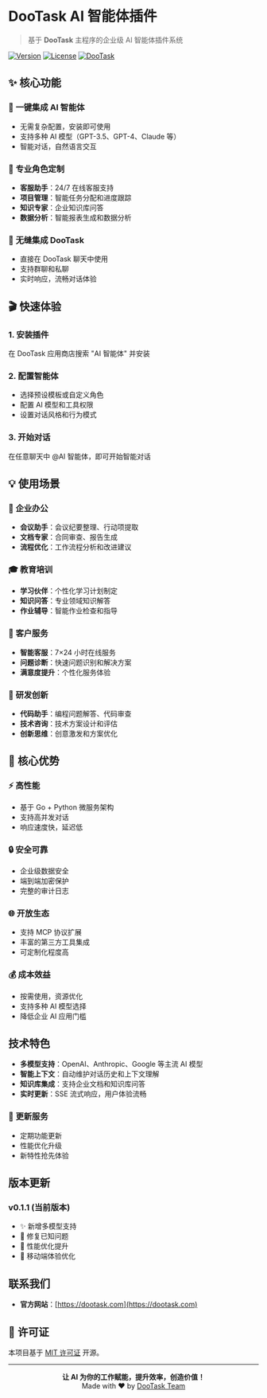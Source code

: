 # DooTask AI 智能体插件

> 基于 **DooTask** 主程序的企业级 AI 智能体插件系统

[![Version](https://img.shields.io/badge/version-0.1.1-blue.svg)](https://github.com/dootask/ai)
[![License](https://img.shields.io/badge/license-MIT-green.svg)](https://opensource.org/licenses/MIT)
[![DooTask](https://img.shields.io/badge/DooTask-Plugin-orange.svg)](https://dootask.com)

## ✨ 核心功能

### 🚀 **一键集成 AI 智能体**
- 无需复杂配置，安装即可使用
- 支持多种 AI 模型（GPT-3.5、GPT-4、Claude 等）
- 智能对话，自然语言交互

### 🎯 **专业角色定制**
- **客服助手**：24/7 在线客服支持
- **项目管理**：智能任务分配和进度跟踪
- **知识专家**：企业知识库问答
- **数据分析**：智能报表生成和数据分析

### 🔗 **无缝集成 DooTask**
- 直接在 DooTask 聊天中使用
- 支持群聊和私聊
- 实时响应，流畅对话体验

## 🎬 快速体验

### 1. **安装插件**
在 DooTask 应用商店搜索 "AI 智能体" 并安装

### 2. **配置智能体**
- 选择预设模板或自定义角色
- 配置 AI 模型和工具权限
- 设置对话风格和行为模式

### 3. **开始对话**
在任意聊天中 @AI 智能体，即可开始智能对话

## 💡 使用场景

### 🏢 **企业办公**
- **会议助手**：会议纪要整理、行动项提取
- **文档专家**：合同审查、报告生成
- **流程优化**：工作流程分析和改进建议

### 🎓 **教育培训**
- **学习伙伴**：个性化学习计划制定
- **知识问答**：专业领域知识解答
- **作业辅导**：智能作业检查和指导

### 💼 **客户服务**
- **智能客服**：7×24 小时在线服务
- **问题诊断**：快速问题识别和解决方案
- **满意度提升**：个性化服务体验

### 🔬 **研发创新**
- **代码助手**：编程问题解答、代码审查
- **技术咨询**：技术方案设计和评估
- **创新思维**：创意激发和方案优化

## 🎯 核心优势

### ⚡ **高性能**
- 基于 Go + Python 微服务架构
- 支持高并发对话
- 响应速度快，延迟低

### 🔒 **安全可靠**
- 企业级数据安全
- 端到端加密保护
- 完整的审计日志

### 🌐 **开放生态**
- 支持 MCP 协议扩展
- 丰富的第三方工具集成
- 可定制化程度高

### 💰 **成本效益**
- 按需使用，资源优化
- 支持多种 AI 模型选择
- 降低企业 AI 应用门槛

## 技术特色

- **多模型支持**：OpenAI、Anthropic、Google 等主流 AI 模型
- **智能上下文**：自动维护对话历史和上下文理解
- **知识库集成**：支持企业文档和知识库问答
- **实时更新**：SSE 流式响应，用户体验流畅

### 🔄 **更新服务**
- 定期功能更新
- 性能优化升级
- 新特性抢先体验

## 版本更新

### v0.1.1 (当前版本)
- ✨ 新增多模型支持
- 🐛 修复已知问题
- 🔄 性能优化提升
- 📱 移动端体验优化

## 联系我们

- **官方网站**：[https://dootask.com](https://dootask.com)

## 📄 许可证

本项目基于 [MIT 许可证](https://opensource.org/licenses/MIT) 开源。

---

<div align="center">
  <strong>让 AI 为你的工作赋能，提升效率，创造价值！</strong><br/>
  Made with ❤️ by <a href="https://dootask.com">DooTask Team</a>
</div>